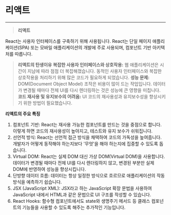 # 리액트

<hr/>

> **리액트**

React는 사용자 인터페이스를 구축하기 위해 사용됩니다. React는 단일 페이지 애플리케이션(SPA) 또는 모바일 애플리케이션의 개발에 주로 사용되며, 컴포넌트 기반 아키텍처를 따릅니다.

> **리액트의 탄생이유**
> **복잡한 사용자 인터페이스와 상호작용:** 웹 애플리케이션은 시간이 지남에 따라 점점 더 복잡해졌습니다. 동적인 사용자 인터페이스와 복잡한 상호작용을 처리하기 위해 많은 코드가 필요하게 되었습니다.
> **성능 문제:** DOM(Document Object Model) 조작은 비용이 많이 드는 작업입니다. 데이터가 변경될 때마다 전체 UI를 다시 렌더링하는 것은 성능에 큰 영향을 미칩니다.
> **코드 재사용 및 유지보수의 어려움:** UI 코드의 재사용성과 유지보수성을 향상시키기 위한 방법이 필요했습니다.

**리액트의 주요 특징**

1. 컴포넌트 기반: React는 재사용 가능한 컴포넌트를 만드는 것을 중점으로 합니다. 이렇게 하면 코드의 재사용성이 높아지고, 테스트와 유지 보수가 쉬워집니다.
2. 선언적 방식: React는 선언적 접근 방식을 채택하여 코드의 가독성을 높여줍니다. 개발자가 어떻게 동작해야 하는지보다 '무엇'을 해야 하는지에 집중할 수 있도록 돕습니다.
3. Virtual DOM: React는 실제 DOM 대신 가상 DOM(Virtual DOM)을 사용합니다. 데이터가 변경될 때마다 전체 UI를 다시 렌더링하지 않고, 변경된 부분만 실제 DOM에 반영하여 성능을 향상시킵니다.
4. 단방향 데이터 흐름: 데이터는 항상 일정한 방식으로 흐르므로 애플리케이션의 작동 방식을 예측하기 쉽습니다.
5. JSX (JavaScript XML): JSX라고 하는 JavaScript 확장 문법을 사용하여 JavaScript 내에서 HTML과 같은 문법으로 UI 구조를 작성할 수 있습니다.
6. React Hooks: 함수형 컴포넌트에서도 state와 생명주기 메서드 등 클래스 컴포넌트의 기능들을 사용할 수 있도록 해주는 추가적인 기능입니다.
